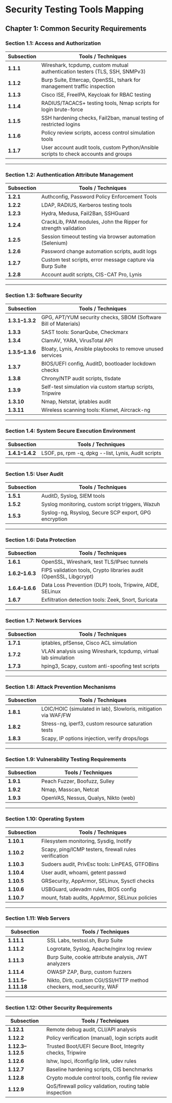 # Security Testing Tools Mapping


## Chapter 1: Common Security Requirements

### Section 1.1: Access and Authorization

| Subsection | Tools / Techniques |
|------------|---------------------|
| **1.1.1** | Wireshark, tcpdump, custom mutual authentication testers (TLS, SSH, SNMPv3) |
| **1.1.2** | Burp Suite, Ettercap, OpenSSL, tshark for management traffic inspection |
| **1.1.3** | Cisco ISE, FreeIPA, Keycloak for RBAC testing |
| **1.1.4** | RADIUS/TACACS+ testing tools, Nmap scripts for login brute-force |
| **1.1.5** | SSH hardening checks, Fail2ban, manual testing of restricted logins |
| **1.1.6** | Policy review scripts, access control simulation tools |
| **1.1.7** | User account audit tools, custom Python/Ansible scripts to check accounts and groups |

---

### Section 1.2: Authentication Attribute Management

| Subsection | Tools / Techniques |
|------------|---------------------|
| **1.2.1** | Authconfig, Password Policy Enforcement Tools |
| **1.2.2** | LDAP, RADIUS, Kerberos testing tools |
| **1.2.3** | Hydra, Medusa, Fail2Ban, SSHGuard |
| **1.2.4** | CrackLib, PAM modules, John the Ripper for strength validation |
| **1.2.5** | Session timeout testing via browser automation (Selenium) |
| **1.2.6** | Password change automation scripts, audit logs |
| **1.2.7** | Custom test scripts, error message capture via Burp Suite |
| **1.2.8** | Account audit scripts, CIS-CAT Pro, Lynis |

---

### Section 1.3: Software Security

| Subsection | Tools / Techniques |
|------------|---------------------|
| **1.3.1–1.3.2** | GPG, APT/YUM security checks, SBOM (Software Bill of Materials) |
| **1.3.3** | SAST tools: SonarQube, Checkmarx |
| **1.3.4** | ClamAV, YARA, VirusTotal API |
| **1.3.5–1.3.6** | Bloaty, Lynis, Ansible playbooks to remove unused services |
| **1.3.7** | BIOS/UEFI config, AuditD, bootloader lockdown checks |
| **1.3.8** | Chrony/NTP audit scripts, tlsdate |
| **1.3.9** | Self-test simulation via custom startup scripts, Tripwire |
| **1.3.10** | Nmap, Netstat, iptables audit |
| **1.3.11** | Wireless scanning tools: Kismet, Aircrack-ng |

---

### Section 1.4: System Secure Execution Environment

| Subsection | Tools / Techniques |
|------------|---------------------|
| **1.4.1–1.4.2** | LSOF, ps, rpm -q, dpkg --list, Lynis, Audit scripts |

---

### Section 1.5: User Audit

| Subsection | Tools / Techniques |
|------------|---------------------|
| **1.5.1** | AuditD, Syslog, SIEM tools |
| **1.5.2** | Syslog monitoring, custom script triggers, Wazuh |
| **1.5.3** | Syslog-ng, Rsyslog, Secure SCP export, GPG encryption |

---

### Section 1.6: Data Protection

| Subsection | Tools / Techniques |
|------------|---------------------|
| **1.6.1** | OpenSSL, Wireshark, test TLS/IPsec tunnels |
| **1.6.2–1.6.3** | FIPS validation tools, Crypto libraries audit (OpenSSL, Libgcrypt) |
| **1.6.4–1.6.6** | Data Loss Prevention (DLP) tools, Tripwire, AIDE, SELinux |
| **1.6.7** | Exfiltration detection tools: Zeek, Snort, Suricata |

---

### Section 1.7: Network Services

| Subsection | Tools / Techniques |
|------------|---------------------|
| **1.7.1** | iptables, pfSense, Cisco ACL simulation |
| **1.7.2** | VLAN analysis using Wireshark, tcpdump, virtual lab simulation |
| **1.7.3** | hping3, Scapy, custom anti-spoofing test scripts |

---

### Section 1.8: Attack Prevention Mechanisms

| Subsection | Tools / Techniques |
|------------|---------------------|
| **1.8.1** | LOIC/HOIC (simulated in lab), Slowloris, mitigation via WAF/FW |
| **1.8.2** | Stress-ng, iperf3, custom resource saturation tests |
| **1.8.3** | Scapy, IP options injection, verify drops/logs |

---

### Section 1.9: Vulnerability Testing Requirements

| Subsection | Tools / Techniques |
|------------|---------------------|
| **1.9.1** | Peach Fuzzer, Boofuzz, Sulley |
| **1.9.2** | Nmap, Masscan, Netcat |
| **1.9.3** | OpenVAS, Nessus, Qualys, Nikto (web) |

---

### Section 1.10: Operating System

| Subsection | Tools / Techniques |
|------------|---------------------|
| **1.10.1** | Filesystem monitoring, Sysdig, Inotify |
| **1.10.2** | Scapy, ping/ICMP testers, firewall rules verification |
| **1.10.3** | Sudoers audit, PrivEsc tools: LinPEAS, GTFOBins |
| **1.10.4** | User audit, whoami, getent passwd |
| **1.10.5** | GRSecurity, AppArmor, SELinux, Sysctl checks |
| **1.10.6** | USBGuard, udevadm rules, BIOS config |
| **1.10.7** | mount, fstab audits, AppArmor, SELinux policies |

---

### Section 1.11: Web Servers

| Subsection | Tools / Techniques |
|------------|---------------------|
| **1.11.1** | SSL Labs, testssl.sh, Burp Suite |
| **1.11.2** | Logrotate, Syslog, Apache/nginx log review |
| **1.11.3** | Burp Suite, cookie attribute analysis, JWT analyzers |
| **1.11.4** | OWASP ZAP, Burp, custom fuzzers |
| **1.11.5–1.11.18** | Nikto, Dirb, custom CGI/SSI/HTTP method checkers, mod_security, WAF |

---

### Section 1.12: Other Security Requirements

| Subsection | Tools / Techniques |
|------------|---------------------|
| **1.12.1** | Remote debug audit, CLI/API analysis |
| **1.12.2** | Policy verification (manual), login scripts audit |
| **1.12.3–1.12.5** | Trusted Boot/UEFI Secure Boot, Integrity checks, Tripwire |
| **1.12.6** | lshw, lspci, ifconfig/ip link, udev rules |
| **1.12.7** | Baseline hardening scripts, CIS benchmarks |
| **1.12.8** | Crypto module control tools, config file review |
| **1.12.9** | QoS/firewall policy validation, routing table inspection |



